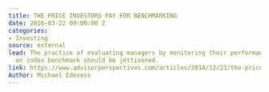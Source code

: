 ```yaml
---
title: THE PRICE INVESTORS PAY FOR BENCHMARKING
date: 2016-03-22 00:00:00 Z
categories:
- Investing
source: external
lead: The practice of evaluating managers by monitoring their performance against
  an index benchmark should be jettisoned.
link: https://www.advisorperspectives.com/articles/2014/12/23/the-price-all-investors-pay-for-benchmarking
Author: Michael Edesess
---
```


